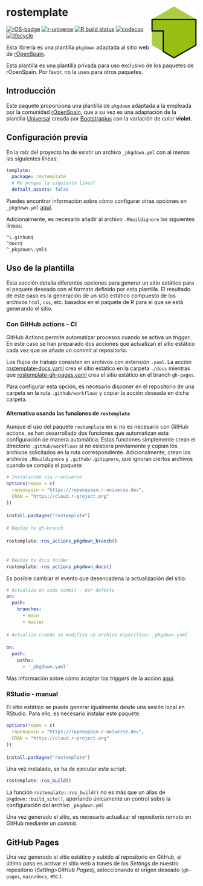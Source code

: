 
<!-- README.md is generated from README.Rmd. Please edit that file -->

# rostemplate <img src="man/figures/logo.png" align="right" width="120"/>

<!-- badges: start -->

[![rOS-badge](https://ropenspain.github.io/rostemplate/reference/figures/ropenspain-badge.svg)](https://ropenspain.es/)
[![r-universe](https://ropenspain.r-universe.dev/badges/rostemplate)](https://ropenspain.r-universe.dev/)
[![R build
status](https://github.com/ropenspain/rostemplate/workflows/R-CMD-check/badge.svg)](https://github.com/ropenspain/rostemplate/actions)
[![codecov](https://codecov.io/gh/ropenspain/rostemplate/branch/main/graph/badge.svg)](https://app.codecov.io/gh/ropenspain/rostemplate)
[![lifecycle](https://lifecycle.r-lib.org/articles/figures/lifecycle-experimental.svg)](https://lifecycle.r-lib.org/articles/stages.html#experimental)

<!-- badges: end -->

Esta librería es una plantilla `pkgdown` adaptada al sitio web de
[rOpenSpain](https://ropenspain.es/).

Esta plantilla es una plantilla privada para uso exclusivo de los
paquetes de rOpenSpain. Por favor, no la uses para otros paquetes.

## Introducción

Este paquete proporciona una plantilla de `pkgdown` adaptada a la
empleada por la comunidad [rOpenSpain](https://ropenspain.es/), que a su
vez es una adaptación de la plantilla
[Universal](https://bootstrapious.com/p/universal-business-e-commerce-template)
creada por
[Bootstrapius](https://bootstrapious.com/p/universal-business-e-commerce-template)
con la variación de color **violet**.

## Configuración previa

En la raíz del proyecto ha de existir un archivo `_pkgdown.yml` con al
menos las siguientes líneas:

``` yaml
template:
  package: rostemplate
  # No pongas la siguiente línea!
  default_assets: false
```

Puedes encontrar información sobre cómo configurar otras opciones en
`_pkgdown.yml` [aquí](https://pkgdown.r-lib.org/articles/pkgdown.html).

Adicionalmente, es necesario añadir al archivo `.Rbuildignore` las
siguientes líneas:

    ^\.github$
    ^docs$
    ^_pkgdown\.yml$

## Uso de la plantilla

Esta sección detalla diferentes opciones para generar un sitio estático
para el paquete deseado con el formato definido por esta plantilla. El
resultado de este paso es la generación de un sitio estático compuesto
de los archivos `html`, `css`, etc. basados en el paquete de R para el
que se está generando el sitio.

### Con GitHub actions - CI

GitHub Actions permite automatizar procesos cuando se activa un
*trigger*. En este caso se han preparado dos acciones que actualizan el
sitio estático cada vez que se añade un *commit* al repositorio.

Los flujos de trabajo consisten en archivos con extensión `.yaml`. La
acción
[rostemplate-docs.yaml](https://github.com/ropenspain/rostemplate/blob/main/inst/yaml/rostemplate-docs.yaml)
crea el sitio estático en la carpeta `./docs` mientras que
[rostemplate-gh-pages.yaml](https://github.com/ropenspain/rostemplate/blob/main/inst/yaml/rostemplate-gh-pages.yaml)
crea el sitio estático en el branch `gh-pages`.

Para configurar esta opción, es necesario disponer en el repositorio de
una carpeta en la ruta `.github/workflows` y copiar la acción deseada en
dicha carpeta.

#### Alternativa usando las funciones de `rostemplate`

Aunque el uso del paquete `rostemplate` en si no es necesario con GitHub
actions, se han desarrollado dos funciones que automatizan esta
configuración de manera automática. Estas funciones simplemente crean el
directorio `.github/workflows` si no existiera previamente y copian los
archivos solicitados en la ruta correspondiente. Adicionalmente, crean
los archivos `.Rbuildignore` y `.github/.gitignore`, que ignoran ciertos
archivos cuando se compila el paquete:

``` r
# Instalación via r-universe
options(repos = c(
  ropenspain = "https://ropenspain.r-universe.dev",
  CRAN = "https://cloud.r-project.org"
))

install.packages("rostemplate")

# Deploy to gh-branch

rostemplate::ros_actions_pkgdown_branch()


# Deploy to docs folder
rostemplate::ros_actions_pkgdown_docs()
```

Es posible cambiar el evento que desencadena la actualización del sitio:

``` yaml
# Actualiza en cada commit - por defecto
on:
  push:
    branches:
      - main
      - master
      
# Actualiza cuando se modifica un archivo específico: _pkgdown.yaml

on:
  push:
    paths:
      - '_pkgdown.yaml'
```

Más información sobre cómo adaptar los *triggers* de la acción
[aquí](https://docs.github.com/es/free-pro-team@latest/actions/reference/events-that-trigger-workflows).

### RStudio - manual

El sitio estático se puede generar igualmente desde una sesión local en
RStudio. Para ello, es necesario instalar este paquete:

``` r
options(repos = c(
  ropenspain = "https://ropenspain.r-universe.dev",
  CRAN = "https://cloud.r-project.org"
))

install.packages("rostemplate")
```

Una vez instalado, se ha de ejecutar este script:

``` r
rostemplate::ros_build()
```

La función `rostemplate::ros_build()` no es más que un alias de
`pkgdown::build_site()`, aportando únicamente un control sobre la
configuración del archivo `_pkgdown.yml`

Una vez generado el sitio, es necesario actualizar el repositorio remoto
en GitHub mediante un *commit*.

## GitHub Pages

Una vez generado el sitio estático y subido al repositorio en GitHub, el
último paso es activar el sitio web a través de los *Settings* de
nuestro repositorio (*Setting\>GitHub Pages*), seleccionando el origen
deseado (`gh-pages`, `main/docs`, etc.).
